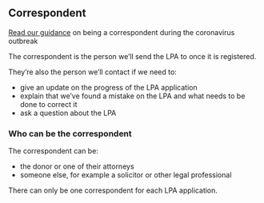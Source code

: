 ## Correspondent

<div class="moj-banner moj-banner__message">
    <p class="bold-small"><a href="https://www.gov.uk/guidance/making-and-registering-an-lpa-during-the-coronavirus-outbreak#think-carefully-about-who-should-be-sent-the-registered-lpa">Read our guidance</a> on being a correspondent during the coronavirus outbreak</p>
</div>

The correspondent is the person we’ll send the LPA to once it is registered.

They’re also the person we’ll contact if we need to:

* give an update on the progress of the LPA application
* explain that we’ve found a mistake on the LPA and what needs to be done to correct it
* ask a question about the LPA

### Who can be the correspondent

The correspondent can be:

* the donor or one of their attorneys
* someone else, for example a solicitor or other legal professional

There can only be one correspondent for each LPA application.

